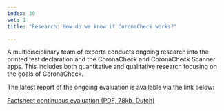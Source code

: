 ```yaml
---
index: 30
set: 1
title: "Research: How do we know if CoronaCheck works?"

---
```

A multidisciplinary team of experts conducts ongoing research into the printed test declaration and the CoronaCheck and CoronaCheck Scanner apps. This includes both quantitative and qualitative research focusing on the goals of CoronaCheck.

The latest report of the ongoing evaluation is available via the link below:

<a href="/media/Factsheet_doorlopende_evaluatie.pdf" rel="noopener noreferrer" hreflang="nl" target="_blank">Factsheet continuous evaluation (PDF, 78kb, Dutch)</a>
